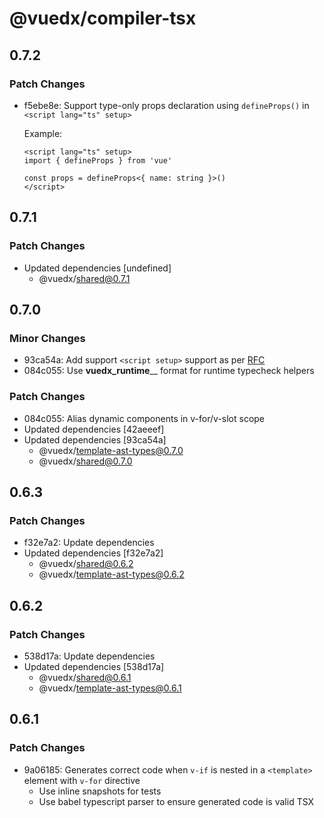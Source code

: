 # @vuedx/compiler-tsx

## 0.7.2

### Patch Changes

- f5ebe8e: Support type-only props declaration using `defineProps()` in `<script lang="ts" setup>`

  Example:

  ```vue
  <script lang="ts" setup>
  import { defineProps } from 'vue'

  const props = defineProps<{ name: string }>()
  </script>
  ```

## 0.7.1

### Patch Changes

- Updated dependencies [undefined]
  - @vuedx/shared@0.7.1

## 0.7.0

### Minor Changes

- 93ca54a: Add support `<script setup>` support as per [RFC](https://github.com/vuejs/rfcs/pull/227)
- 084c055: Use **vuedx_runtime**<name>\_\_ format for runtime typecheck helpers

### Patch Changes

- 084c055: Alias dynamic components in v-for/v-slot scope
- Updated dependencies [42aeeef]
- Updated dependencies [93ca54a]
  - @vuedx/template-ast-types@0.7.0
  - @vuedx/shared@0.7.0

## 0.6.3

### Patch Changes

- f32e7a2: Update dependencies
- Updated dependencies [f32e7a2]
  - @vuedx/shared@0.6.2
  - @vuedx/template-ast-types@0.6.2

## 0.6.2

### Patch Changes

- 538d17a: Update dependencies
- Updated dependencies [538d17a]
  - @vuedx/shared@0.6.1
  - @vuedx/template-ast-types@0.6.1

## 0.6.1

### Patch Changes

- 9a06185: Generates correct code when `v-if` is nested in a `<template>` element with `v-for` directive
  - Use inline snapshots for tests
  - Use babel typescript parser to ensure generated code is valid TSX
